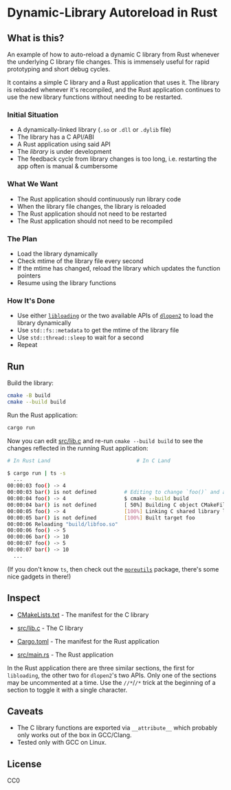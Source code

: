 # Dynamic-Library Autoreload in Rust


## What is this?

An example of how to auto-reload a dynamic C library from Rust whenever the
underlying C library file changes. This is immensely useful for rapid
prototyping and short debug cycles.

It contains a simple C library and a Rust application that uses it. The library
is reloaded whenever it's recompiled, and the Rust application continues to use
the new library functions without needing to be restarted.


### Initial Situation
- A dynamically-linked library (`.so` or `.dll` or `.dylib` file)
- The library has a C API/ABI
- A Rust application using said API
- The _library_ is under development
- The feedback cycle from library changes is too long, i.e. restarting the app
  often is manual & cumbersome

### What We Want
- The Rust application should continuously run library code
- When the library file changes, the library is reloaded
- The Rust application should not need to be restarted
- The Rust application should not need to be recompiled

### The Plan
- Load the library dynamically
- Check mtime of the library file every second
- If the mtime has changed, reload the library which updates the function
  pointers
- Resume using the library functions

### How It's Done
- Use either [`libloading`](https://crates.io/crates/libloading) or the two
  available APIs of [`dlopen2`](https://crates.io/crates/dlopen2) to load the
  library dynamically
- Use `std::fs::metadata` to get the mtime of the library file
- Use `std::thread::sleep` to wait for a second
- Repeat


## Run

Build the library:

```sh
cmake -B build
cmake --build build
```

Run the Rust application:

```sh
cargo run
```

Now you can edit [src/lib.c](src/lib.c) and re-run `cmake --build build` to see
the changes reflected in the running Rust application:


```sh
# In Rust Land                            # In C Land

$ cargo run | ts -s
  ...
00:00:03 foo() -> 4
00:00:03 bar() is not defined         # Editing to change `foo()` and add `bar()`
00:00:04 foo() -> 4                   $ cmake --build build
00:00:04 bar() is not defined         [ 50%] Building C object CMakeFiles/foo.dir/src/lib.c.o
00:00:05 foo() -> 4                   [100%] Linking C shared library libfoo.so
00:00:05 bar() is not defined         [100%] Built target foo
00:00:06 Reloading "build/libfoo.so"
00:00:06 foo() -> 5
00:00:06 bar() -> 10
00:00:07 foo() -> 5
00:00:07 bar() -> 10
  ...
```

(If you don't know `ts`, then check out the
[`moreutils`](https://joeyh.name/code/moreutils) package, there's some nice
gadgets in there!)

## Inspect

- [CMakeLists.txt](CMakeLists.txt) - The manifest for the C library
- [src/lib.c](src/lib.c) - The C library

- [Cargo.toml](Cargo.toml) - The manifest for the Rust application
- [src/main.rs](src/main.rs) - The Rust application

In the Rust application there are three similar sections, the first for
`libloading`, the other two for `dlopen2`'s two APIs. Only one of the sections
may be uncommented at a time. Use the `//*`/`/*` trick at the beginning of
a section to toggle it with a single character.


## Caveats

- The C library functions are exported via `__attribute__` which probably only
  works out of the box in GCC/Clang.
- Tested only with GCC on Linux.

## License

CC0
